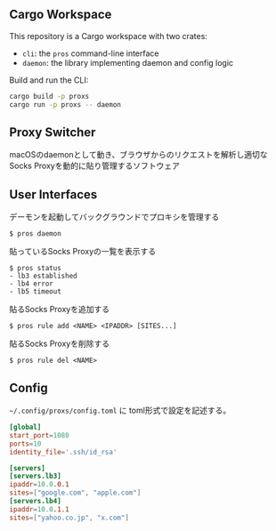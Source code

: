 ## Cargo Workspace

This repository is a Cargo workspace with two crates:

- `cli`: the `pros` command-line interface
- `daemon`: the library implementing daemon and config logic

Build and run the CLI:
```bash
cargo build -p proxs
cargo run -p proxs -- daemon
```

## Proxy Switcher
macOSのdaemonとして動き、ブラウザからのリクエストを解析し適切なSocks Proxyを動的に貼り管理するソフトウェア


## User Interfaces

デーモンを起動してバックグラウンドでプロキシを管理する
```shell-session
$ pros daemon
```

貼っているSocks Proxyの一覧を表示する
```shell-session
$ pros status
- lb3 established
- lb4 error
- lb5 timeout
```

貼るSocks Proxyを追加する
```shell-session
$ pros rule add <NAME> <IPADDR> [SITES...]
```

貼るSocks Proxyを削除する
```shell-session
$ pros rule del <NAME>
```


## Config

`~/.config/proxs/config.toml` に toml形式で設定を記述する。

```toml
[global]
start_port=1080
ports=10
identity_file='.ssh/id_rsa'

[servers]
[servers.lb3]
ipaddr=10.0.0.1
sites=["google.com", "apple.com"]
[servers.lb4]
ipaddr=10.0.1.1
sites=["yahoo.co.jp", "x.com"]
```
